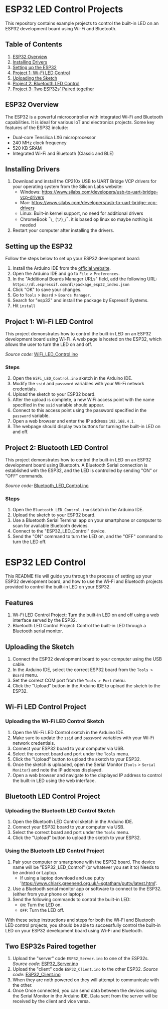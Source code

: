 # ESP32 LED Control Projects

This repository contains example projects to control the built-in LED on an ESP32 development board using Wi-Fi and Bluetooth.

## Table of Contents

1. [ESP32 Overview](#esp32-overview)
2. [Installing Drivers](#installing-drivers)
3. [Setting up the ESP32](#setting-up-the-esp32)
4. [Project 1: Wi-Fi LED Control](#project-1-wi-fi-led-control)
5. [Uploading the Sketch](#uploading-the-sketch)
6. [Project 2: Bluetooth LED Control](#project-2-bluetooth-led-control)
7. [Project 3: Two ESP32s' Paired together](#Two-ESP32s-Paired-together)

## ESP32 Overview

The ESP32 is a powerful microcontroller with integrated Wi-Fi and Bluetooth capabilities. It is ideal for various IoT and electronics projects. Some key features of the ESP32 include:

- Dual-core Tensilica LX6 microprocessor
- 240 MHz clock frequency
- 520 KB SRAM
- Integrated Wi-Fi and Bluetooth (Classic and BLE)

## Installing Drivers

1. Download and install the CP210x USB to UART Bridge VCP drivers for your operating system from the Silicon Labs website:
   - Windows: https://www.silabs.com/developers/usb-to-uart-bridge-vcp-drivers
   - Mac: https://www.silabs.com/developers/usb-to-uart-bridge-vcp-drivers
   - Linux: Built-in kernel support, no need for additional drivers
   - ChromeBook ¯\\_ (ツ)_/¯. it is based op linux so maybe nothing is needed
2. Restart your computer after installing the drivers.


## Setting up the ESP32

Follow the steps below to set up your ESP32 development board:

1. Install the Arduino IDE from the [official website](https://www.arduino.cc/en/software).
2. Open the Arduino IDE and go to `File` > `Preferences`.
3. In the "Additional Boards Manager URLs" field, add the following URL:
   `https://dl.espressif.com/dl/package_esp32_index.json`
4. Click "OK" to save your changes.
5. Go to `Tools` > `Board` > `Boards Manager`.
6. Search for "esp32" and install the package by Espressif Systems.
7. Hit `install`

## Project 1: Wi-Fi LED Control

This project demonstrates how to control the built-in LED on an ESP32 development board using Wi-Fi. A web page is hosted on the ESP32, which allows the user to turn the LED on and off.

*Source code:* [WiFi_LED_Control.ino](./WiFi_LED_Control/)

### Steps

2. Open the `WiFi_LED_Control.ino` sketch in the Arduino IDE.
3. Modify the `ssid` and `password` variables with your Wi-Fi network credentials.
4. Upload the sketch to your ESP32 board.
5. After the upload is complete, a new WiFi access point with the name specified in the `ssid` variable should appear.
6. Connect to this access point using the password specified in the `password` variable.
7. Open a web browser and enter the IP address `192.168.4.1`.
8. The webpage should display two buttons for turning the built-in LED on and off.

## Project 2: Bluetooth LED Control

This project demonstrates how to control the built-in LED on an ESP32 development board using Bluetooth. A Bluetooth Serial connection is established with the ESP32, and the LED is controlled by sending "ON" or "OFF" commands.

*Source code:* [Bluetooth_LED_Control.ino](./Bluetooth_LED_Control/)

### Steps

1. Open the `Bluetooth_LED_Control.ino` sketch in the Arduino IDE.
2. Upload the sketch to your ESP32 board.
3. Use a Bluetooth Serial Terminal app on your smartphone or computer to scan for available Bluetooth devices.
4. Connect to the "ESP32_LED_Control" device.
5. Send the "ON" command to turn the LED on, and the "OFF" command to turn the LED off.

# ESP32 LED Control

This README file will guide you through the process of setting up your ESP32 development board, and how to use the Wi-Fi and Bluetooth projects provided to control the built-in LED on your ESP32.

## Features

1. Wi-Fi LED Control Project: Turn the built-in LED on and off using a web interface served by the ESP32.
2. Bluetooth LED Control Project: Control the built-in LED through a Bluetooth serial monitor.

## Uploading the Sketch

1. Connect the ESP32 development board to your computer using the USB cable.
2. In the Arduino IDE, select the correct ESP32 board from the `Tools > Board` menu.
3. Set the correct COM port from the `Tools > Port` menu.
4. Click the "Upload" button in the Arduino IDE to upload the sketch to the ESP32.

## Wi-Fi LED Control Project


### Uploading the Wi-Fi LED Control Sketch

1. Open the Wi-Fi LED Control sketch in the Arduino IDE.
2. Make sure to update the `ssid` and `password` variables with your Wi-Fi network credentials.
3. Connect your ESP32 board to your computer via USB.
4. Select the correct board and port under the `Tools` menu.
5. Click the "Upload" button to upload the sketch to your ESP32.
6. Once the sketch is uploaded, open the Serial Monitor (`Tools` > `Serial Monitor`) and note the IP address displayed.
7. Open a web browser and navigate to the displayed IP address to control the built-in LED using the web interface.

## Bluetooth LED Control Project

### Uploading the Bluetooth LED Control Sketch

1. Open the Bluetooth LED Control sketch in the Arduino IDE.
2. Connect your ESP32 board to your computer via USB.
3. Select the correct board and port under the `Tools` menu.
4. Click the "Upload" button to upload the sketch to your ESP32.

### Using the Bluetooth LED Control Project

1. Pair your computer or smartphone with the ESP32 board. The device name will be "ESP32_LED_Control" (or whatever you set it to) Needs to be android or Laptop.
   - If using a laptop download and use putty 'https://www.chiark.greenend.org.uk/~sgtatham/putty/latest.html'.
2. Use a Bluetooth serial monitor app or software to connect to the ESP32. (either from your phone or laptop)
3. Send the following commands to control the built-in LED:
   - `ON`: Turn the LED on.
   - `OFF`: Turn the LED off.

With these setup instructions and steps for both the Wi-Fi and Bluetooth LED control projects, you should be able to successfully control the built-in LED on your ESP32 development board using Wi-Fi and Bluetooth.


## Two ESP32s Paired together

1. Upload the "server" code `ESP32_Server.ino` to one of the ESP32s. *Source code:* [ESP32_Server.ino](./TwoESP32sTogether/ESP32_Server.ino)
2. Upload the "client" code `ESP32_Client.ino` to the other ESP32. *Source code:* [ESP32_Client.ino](./TwoESP32sTogether/ESP32_Client.ino)
3. When they are noth powered on they will attempt to communicate with the other.
4. Once Once connected, you can send data between the devices using the Serial Monitor in the Arduino IDE. Data sent from the server will be received by the client and vice versa.

